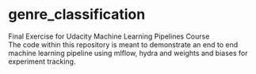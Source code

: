 # genre_classification
Final Exercise for Udacity Machine Learning Pipelines Course \
The code within this repository is meant to demonstrate an end to end machine learning pipeline using
mlflow, hydra and weights and biases for experiment tracking.

